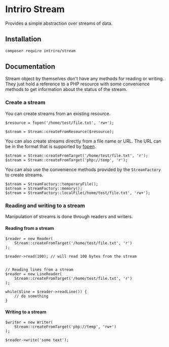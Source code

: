 # Intriro Stream

Provides a simple abstraction over streams of data.

## Installation

```bash
composer require intriro/stream
```

## Documentation

Stream object by themselves don't have any methods for reading or writing. They just hold a reference to a PHP resource with some convenience methods to get information about the status of the stream.

### Create a stream

You can create streams from an existing resource.
```
$resource = fopen('/home/test/file.txt', 'rw+');

$stream = Stream::createFromResource($resource);
```

You can also create streams directly from a file name or URL.
The URL can be in the format that is supported by [fopen](https://www.php.net/manual/en/function.fopen.php).

```
$stream = Stream::createFromTarget('/home/test/file.txt', 'r');
$stream = Stream::createFromTarget('php://temp', 'r');
```

You can also use the convenience methods provided by the `StreamFactory` to create streams.

```
$stream = StreamFactory::temporaryFile();
$stream = StreamFactory::memory();
$stream = StreamFactory::localFile(/home/test/file.txt', 'rw+');
```

### Reading and writing to a stream

Manipulation of streams is done through readers and writers.

#### Reading from a stream

```
$reader = new Reader(
    Stream::createFromTarget('/home/test/file.txt', 'r')
);

$reader->read(100); // will read 100 bytes from the stream


// Reading lines from a stream
$reader = new LineReader(
    Stream::createFromTarget('/home/test/file.txt', 'r')
);

while($line = $reader->readLine()) {
    // do something
}

```

#### Writing to a stream
```
$writer = new Writer(
    Stream::createFromTarget('php://temp', 'rw+')
);

$reader->write('some text');

```

